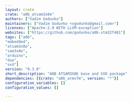 ```yaml
---
layout: crate
crate: "a0b_atsam3x8e"
authors: ["Vadim Godunko"]
maintainers: ["Vadim Godunko <vgodunko@gmail.com>"]
licenses: ["Apache-2.0 WITH LLVM-exception"]
websites: ["https://github.com/godunko/a0b-stm32f401"]
tags: ["a0b",
"embedded",
"atsam3x8e",
"sam3x8e",
"arduino",
"due",
"svd"]
version: "0.3.0"
short_description: "A0B ATSAM3X8E base and SVD package"
dependencies: [{crate: "a0b_armv7m", version: "*"}]
configuration_variables: []
configuration_values: []

---
```



